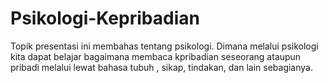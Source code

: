 # Psikologi-Kepribadian
Topik presentasi ini membahas tentang psikologi. Dimana melalui psikologi kita dapat belajar bagaimana membaca kpribadian seseorang ataupun pribadi melalui lewat bahasa tubuh , sikap, tindakan, dan lain sebagianya.
